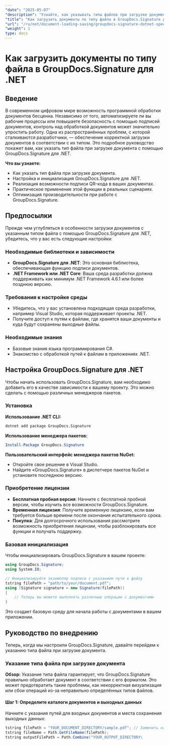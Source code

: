 ```yaml
---
"date": "2025-05-07"
"description": "Узнайте, как указывать типы файлов при загрузке документов с помощью GroupDocs.Signature для .NET. Оптимизируйте обработку документов с помощью нашего пошагового руководства."
"title": "Как загрузить документы по типу файла в GroupDocs.Signature для .NET? Подробное руководство"
"url": "/ru/net/document-loading-saving/groupdocs-signature-dotnet-specify-file-type-loading/"
"weight": 1
type: docs
---
```

# Как загрузить документы по типу файла в GroupDocs.Signature для .NET

## Введение

В современном цифровом мире возможность программной обработки документов бесценна. Независимо от того, автоматизируете ли вы рабочие процессы или повышаете безопасность с помощью подписей документов, контроль над обработкой документов может значительно упростить работу. Одна из распространённых проблем, с которой сталкиваются разработчики, — обеспечение корректной загрузки документов в соответствии с их типом. Это подробное руководство покажет вам, как указать тип файла при загрузке документа с помощью GroupDocs.Signature для .NET.

**Что вы узнаете:**
- Как указать тип файла при загрузке документа.
- Настройка и инициализация GroupDocs.Signature для .NET.
- Реализация возможности подписи QR-кода в ваших документах.
- Практическое применение этой функции в реальных сценариях.
- Оптимизация производительности при работе с GroupDocs.Signature.

## Предпосылки

Прежде чем углубляться в особенности загрузки документов с указанным типом файла с помощью GroupDocs.Signature для .NET, убедитесь, что у вас есть следующие настройки:

### Необходимые библиотеки и зависимости
- **GroupDocs.Signature для .NET**: Это основная библиотека, обеспечивающая функцию подписи документов.
- **.NET Framework или .NET Core**: Ваша среда разработки должна поддерживать как минимум .NET Framework 4.6.1 или более позднюю версию.

### Требования к настройке среды
- Убедитесь, что у вас установлена подходящая среда разработки, например Visual Studio, которая поддерживает проекты .NET.
- Получите доступ к путям к файлам, где хранятся ваши документы и куда будут сохранены выходные файлы.

### Необходимые знания
- Базовые знания языка программирования C#.
- Знакомство с обработкой путей к файлам в приложениях .NET.
  
## Настройка GroupDocs.Signature для .NET

Чтобы начать использовать GroupDocs.Signature, вам необходимо добавить его в качестве зависимости к вашему проекту. Это можно сделать с помощью различных менеджеров пакетов.

### Установка

**Использование .NET CLI:**
```bash
dotnet add package GroupDocs.Signature
```

**Использование менеджера пакетов:**
```powershell
Install-Package GroupDocs.Signature
```

**Пользовательский интерфейс менеджера пакетов NuGet:**
- Откройте свое решение в Visual Studio.
- Найдите «GroupDocs.Signature» в диспетчере пакетов NuGet и установите последнюю версию.

### Приобретение лицензии

- **Бесплатная пробная версия**: Начните с бесплатной пробной версии, чтобы изучить все возможности GroupDocs.Signature.
- **Временная лицензия**: Получите временную лицензию, если вам требуется больше времени после окончания испытательного срока.
- **Покупка**: Для долгосрочного использования рассмотрите возможность приобретения лицензии, чтобы разблокировать все функции и получать поддержку.

### Базовая инициализация

Чтобы инициализировать GroupDocs.Signature в вашем проекте:
```csharp
using GroupDocs.Signature;
using System.IO;

// Инициализируйте экземпляр подписи с указанием пути к файлу
tstring filePath = "path/to/your/document.pdf";
using (Signature signature = new Signature(filePath))
{
    // Теперь вы можете выполнять различные операции с документами
}
```

Это создает базовую среду для начала работы с документами в вашем приложении.

## Руководство по внедрению

Теперь, когда мы настроили GroupDocs.Signature, давайте перейдем к указанию типа файла при загрузке документа.

### Указание типа файла при загрузке документа

**Обзор:**
Указание типа файла гарантирует, что GroupDocs.Signature правильно обработает документ в соответствии с его форматом. Это может предотвратить такие проблемы, как некорректная визуализация или сбои операций из-за неправильно определённых типов файлов.

#### Шаг 1: Определите каталоги документов и выходных данных

Начните с указания путей для входных документов и места сохранения выходных данных:
```csharp
tstring filePath = "YOUR_DOCUMENT_DIRECTORY/sample.pdf"; // Заменить на фактический путь
tstring fileName = Path.GetFileName(filePath);
tstring outputFilePath = Path.Combine("YOUR_OUTPUT_DIRECTORY\